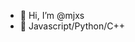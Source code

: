 - 👋 Hi, I’m @mjxs
- 🌱 Javascript/Python/C++


<!---
kk-2000/kk-2000 is a ✨ special ✨ repository because its `README.md` (this file) appears on your GitHub profile.
You can click the Preview link to take a look at your changes.
--->
